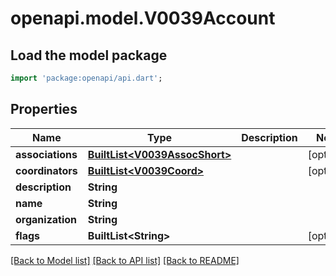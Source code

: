 # openapi.model.V0039Account

## Load the model package
```dart
import 'package:openapi/api.dart';
```

## Properties
Name | Type | Description | Notes
------------ | ------------- | ------------- | -------------
**associations** | [**BuiltList&lt;V0039AssocShort&gt;**](V0039AssocShort.md) |  | [optional] 
**coordinators** | [**BuiltList&lt;V0039Coord&gt;**](V0039Coord.md) |  | [optional] 
**description** | **String** |  | 
**name** | **String** |  | 
**organization** | **String** |  | 
**flags** | **BuiltList&lt;String&gt;** |  | [optional] 

[[Back to Model list]](../README.md#documentation-for-models) [[Back to API list]](../README.md#documentation-for-api-endpoints) [[Back to README]](../README.md)


